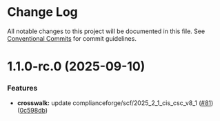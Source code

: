 # Change Log

All notable changes to this project will be documented in this file.
See [Conventional Commits](https://conventionalcommits.org) for commit guidelines.

# 1.1.0-rc.0 (2025-09-10)


### Features

* **crosswalk:** update complianceforge/scf/2025_2_1_cis_csc_v8_1 ([#81](https://github.com/zerobias-org/crosswalk/issues/81)) ([0c598db](https://github.com/zerobias-org/crosswalk/commit/0c598dbf266bb88636ad05f7039500592be4bc9e))
